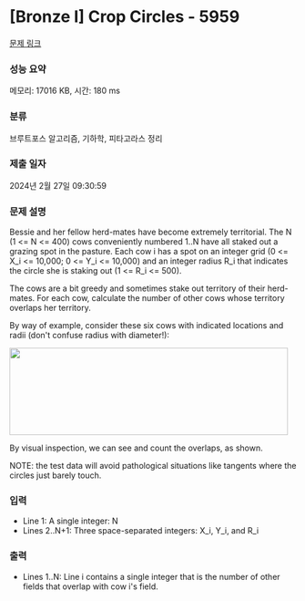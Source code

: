 # [Bronze I] Crop Circles - 5959 

[문제 링크](https://www.acmicpc.net/problem/5959) 

### 성능 요약

메모리: 17016 KB, 시간: 180 ms

### 분류

브루트포스 알고리즘, 기하학, 피타고라스 정리

### 제출 일자

2024년 2월 27일 09:30:59

### 문제 설명

<p>Bessie and her fellow herd-mates have become extremely territorial. The N (1 <= N <= 400) cows conveniently numbered 1..N have all staked out a grazing spot in the pasture. Each cow i has a spot on an integer grid (0 <= X_i <= 10,000; 0 <= Y_i <= 10,000) and an integer radius R_i that indicates the circle she is staking out (1 <= R_i <= 500).</p>

<p>The cows are a bit greedy and sometimes stake out territory of their herd-mates. For each cow, calculate the number of other cows whose territory overlaps her territory.</p>

<p>By way of example, consider these six cows with indicated locations and radii (don't confuse radius with diameter!):</p>

<p><img alt="" src="https://onlinejudgeimages.s3-ap-northeast-1.amazonaws.com/problem/5959/1.jpg" style="height:153px; width:489px"></p>

<p>By visual inspection, we can see and count the overlaps, as shown.</p>

<p>NOTE: the test data will avoid pathological situations like tangents where the circles just barely touch.</p>

### 입력 

 <ul>
	<li>Line 1: A single integer: N</li>
	<li>Lines 2..N+1: Three space-separated integers: X_i, Y_i, and R_i</li>
</ul>

<p> </p>

### 출력 

 <ul>
	<li>Lines 1..N: Line i contains a single integer that is the number of other fields that overlap with cow i's field.</li>
</ul>

<p> </p>

